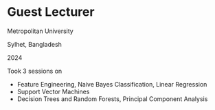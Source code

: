 # Guest Lecturer
Metropolitan University

Sylhet, Bangladesh

2024

Took 3 sessions on
-  Feature Engineering, Naive Bayes Classification, Linear Regression
- Support Vector Machines
- Decision Trees and Random Forests, Principal Component Analysis
